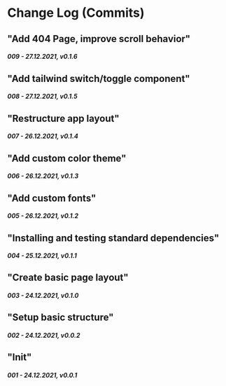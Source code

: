 # Change Log (Commits)

<!--
Major.Minor.Patch:

Major:
- New Feature(s) that break API
- Stable release

Minor:
- New feature
- Feature change
- Feature removal
- Dependencies minor/major update
- Security fix

Patch:
- New content
- Update content
- Content removal
- Dependencies patch update
- Layout improvement
- Performance improvement
-->

<!-- "In this commit I ..." -->


## "Add 404 Page, improve scroll behavior"
##### 009 - 27.12.2021, v0.1.6


## "Add tailwind switch/toggle component"
##### 008 - 27.12.2021, v0.1.5


## "Restructure app layout"
##### 007 - 26.12.2021, v0.1.4


## "Add custom color theme"
##### 006 - 26.12.2021, v0.1.3


## "Add custom fonts"
##### 005 - 26.12.2021, v0.1.2


## "Installing and testing standard dependencies"
##### 004 - 25.12.2021, v0.1.1


## "Create basic page layout"
##### 003 - 24.12.2021, v0.1.0


## "Setup basic structure"
##### 002 - 24.12.2021, v0.0.2


## "Init"
##### 001 - 24.12.2021, v0.0.1
